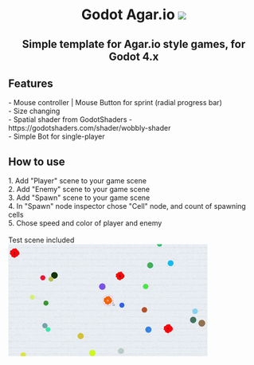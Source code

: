 <h1 align="center">Godot Agar.io</a>
<img src="https://upload.wikimedia.org/wikipedia/commons/thumb/6/6a/Godot_icon.svg/2048px-Godot_icon.svg.png" height="32"/></h1>
<h2 align="center">Simple template for Agar.io style games, for Godot 4.x</h2>
<h2>Features </h2>
- Mouse controller | Mouse Button for sprint (radial progress bar)
<br>
- Size changing
<br>
- Spatial shader from GodotShaders - https://godotshaders.com/shader/wobbly-shader
<br>
- Simple Bot for single-player
<br>
<h2>How to use </h2>
1. Add "Player" scene to your game scene
<br>
2. Add "Enemy" scene to your game scene
<br>
3. Add "Spawn" scene to your game scene
<br>
4. In "Spawn" node inspector chose "Cell" node, and count of spawning cells
<br>
5. Chose speed and color of player and enemy
<br>
<br>
Test scene included
<img src="https://github.com/mbMayer/Godot-Agar.io/blob/main/agariogifpresent.gif"/></h1>
